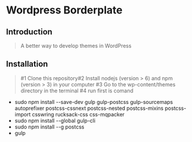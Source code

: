 # Wordpress Borderplate

## Introduction

> A better way to develop themes in WordPress

## Installation

>  #1 Clone this repository#2 Install nodejs (version > 6) and npm (version > 3) in your computer
>  #3 Go to the wp-content/themes directory in the terminal
>  #4 run first is comand 
+ sudo npm install --save-dev gulp gulp-postcss gulp-sourcemaps autoprefixer postcss-cssnext postcss-nested postcss-mixins postcss-import csswring rucksack-css css-mqpacker
+ sudo npm install --global gulp-cli
+ sudo npm install --g postcss
+ gulp
